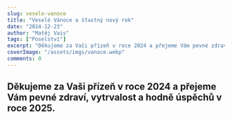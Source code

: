 ```yaml
---
slug: vesele-vanoce
title: "Veselé Vánoce a šťastný nový rok"
date: "2024-12-23"
author: "Matěj Vais"
tags: ["Poselství"]
excerpt: "Děkujeme za Vaši přízeň v roce 2024 a přejeme Vám pevné zdraví, vytrvalost a hodně úspěchů v roce 2025."
coverImage: "/assets/imgs/vanoce.webp"
comments: 0
---
```


## Děkujeme za Vaši přízeň v roce 2024 a přejeme Vám pevné zdraví, vytrvalost a hodně úspěchů v roce 2025.
